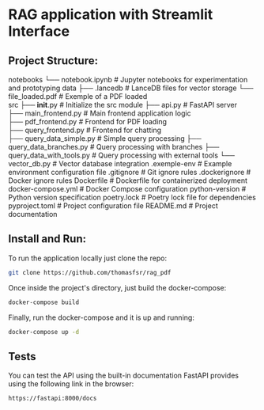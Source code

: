 # RAG application with Streamlit Interface  
  
## Project Structure:  
notebooks
  └── notebook.ipynb          # Jupyter notebooks for experimentation and prototyping
data
  ├── .lancedb                # LanceDB files for vector storage
  └── file_loaded.pdf         # Exemple of a PDF loaded  
src
  ├── __init__.py             # Initialize the src module
  ├── api.py                  # FastAPI server   
  ├── main_frontend.py        # Main frontend application logic  
  ├── pdf_frontend.py         # Frontend for PDF loading  
  ├── query_frontend.py       # Frontend for chatting  
  ├── query_data_simple.py    # Simple query processing
  ├── query_data_branches.py  # Query processing with branches
  ├── query_data_with_tools.py # Query processing with external tools
  └── vector_db.py            # Vector database integration
.exemple-env                  # Example environment configuration file
.gitignore                    # Git ignore rules
.dockerignore                 # Docker ignore rules
Dockerfile                    # Dockerfile for containerized deployment
docker-compose.yml            # Docker Compose configuration
python-version                # Python version specification
poetry.lock                   # Poetry lock file for dependencies
pyproject.toml                # Project configuration file
README.md                     # Project documentation
  
## Install and Run:  
To run the application locally just clone the repo:  
```bash
git clone https://github.com/thomasfsr/rag_pdf  
```
Once inside the project's directory, just build the docker-compose:  
```bash
docker-compose build  
```
Finally, run the docker-compose and it is up and running:  
```bash
docker-compose up -d
```
## Tests  
You can test the API using the built-in documentation FastAPI provides using the following link in the browser:  
```link
https://fastapi:8000/docs
```